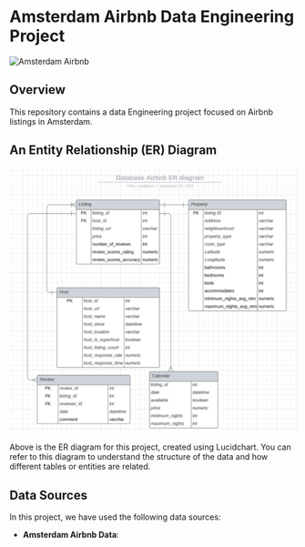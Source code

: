 # Amsterdam Airbnb Data Engineering Project

![Amsterdam Airbnb](images/amsterdam-airbnb.jpg)

## Overview

This repository contains a data Engineering project focused on Airbnb listings in Amsterdam.

## An Entity Relationship (ER) Diagram

![ER_diagram](image/ER_diagram.png)

Above is the ER diagram for this project, created using Lucidchart. You can refer to this diagram to understand the structure of the data and how different tables or entities are related.

## Data Sources

In this project, we have used the following data sources:

- **Amsterdam Airbnb Data**: 


